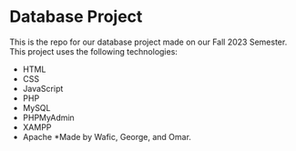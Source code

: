 # Database Project

This is the repo for our database project made on our Fall 2023 Semester.
This project uses the following technologies:
- HTML
- CSS
- JavaScript
- PHP
- MySQL
- PHPMyAdmin
- XAMPP
- Apache
*Made by Wafic, George, and Omar.
